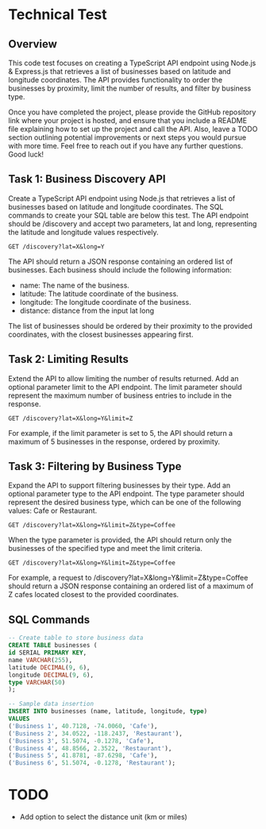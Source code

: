 # Technical Test

## Overview

This code test focuses on creating a TypeScript API endpoint using Node.js & Express.js that retrieves a list of businesses based on latitude and longitude coordinates. The API provides functionality to order the businesses by proximity, limit the number of results, and filter by business type.

Once you have completed the project, please provide the GitHub repository link where your project is hosted, and ensure that you include a README file explaining how to set up the project and call the API. Also, leave a TODO section outlining potential improvements or next steps you would pursue with more time. Feel free to reach out if you have any further questions. Good luck!

## Task 1: Business Discovery API

Create a TypeScript API endpoint using Node.js that retrieves a list of businesses based on latitude and longitude coordinates. The SQL commands to create your SQL table are below this test. The API endpoint should be /discovery and accept two parameters, lat and long, representing the latitude and longitude values respectively.

```
GET /discovery?lat=X&long=Y
```

The API should return a JSON response containing an ordered list of businesses. Each business should include the following information:

- name: The name of the business.
- latitude: The latitude coordinate of the business.
- longitude: The longitude coordinate of the business.
- distance: distance from the input lat long

The list of businesses should be ordered by their proximity to the provided coordinates, with the closest businesses appearing first.

## Task 2: Limiting Results

Extend the API to allow limiting the number of results returned. Add an optional parameter limit to the API endpoint. The limit parameter should represent the maximum number of business entries to include in the response.

```
GET /discovery?lat=X&long=Y&limit=Z
```

For example, if the limit parameter is set to 5, the API should return a maximum of 5 businesses in the response, ordered by proximity.

## Task 3: Filtering by Business Type

Expand the API to support filtering businesses by their type. Add an optional parameter type to the API endpoint. The type parameter should represent the desired business type, which can be one of the following values: Cafe or Restaurant.

```
GET /discovery?lat=X&long=Y&limit=Z&type=Coffee
```

When the type parameter is provided, the API should return only the businesses of the specified type and meet the limit criteria.

```
GET /discovery?lat=X&long=Y&limit=Z&type=Coffee
```

For example, a request to /discovery?lat=X&long=Y&limit=Z&type=Coffee should return a JSON response containing an ordered list of a maximum of Z cafes located closest to the provided coordinates.

## SQL Commands

```sql
-- Create table to store business data
CREATE TABLE businesses (
id SERIAL PRIMARY KEY,
name VARCHAR(255),
latitude DECIMAL(9, 6),
longitude DECIMAL(9, 6),
type VARCHAR(50)
);

-- Sample data insertion
INSERT INTO businesses (name, latitude, longitude, type)
VALUES
('Business 1', 40.7128, -74.0060, 'Cafe'),
('Business 2', 34.0522, -118.2437, 'Restaurant'),
('Business 3', 51.5074, -0.1278, 'Cafe'),
('Business 4', 48.8566, 2.3522, 'Restaurant'),
('Business 5', 41.8781, -87.6298, 'Cafe'),
('Business 6', 51.5074, -0.1278, 'Restaurant');
```

# TODO

- Add option to select the distance unit (km or miles)

